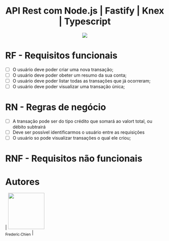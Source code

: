 <h1 align="center"> API Rest com Node.js | Fastify | Knex | Typescript</h1>

<p align="center">
<img loading="lazy" src="http://img.shields.io/static/v1?label=STATUS&message=EM%20DESENVOLVIMENTO&color=GREEN&style=for-the-badge"/>
</p>


# RF - Requisitos funcionais

- [ ] O usuário deve poder criar uma nova transação;
- [ ] O usuário deve poder obeter um resumo da sua conta;
- [ ] O usuário deve poder listar todas as transações que já ocorreram;
- [ ] O usuário deve poder visualizar uma transação única;

# RN - Regras de negócio

- [ ] A transação pode ser do tipo crédito que somará ao valort total, ou débito subtrairá
- [ ] Deve ser possível identificarmos o usuário entre as requisições
- [ ] O usuário so pode visualizar transações o qual ele criou;

# RNF - Requisitos não funcionais

# Autores

| [<img loading="lazy" src="https://avatars.githubusercontent.com/u/2467690?v=4" width=115><br><sub>Frederic Chien</sub>](https://github.com/fredchien) |